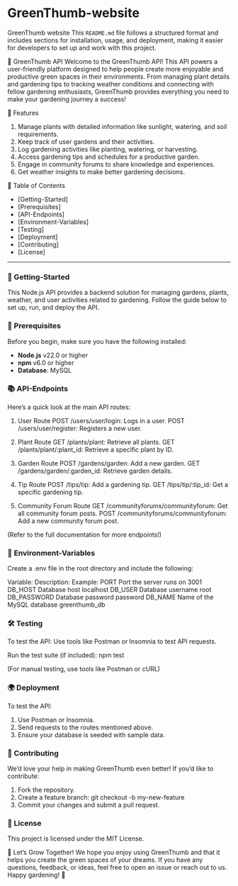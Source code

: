 # GreenThumb-website
GreenThumb website
This `README.md` file follows a structured format and includes sections for installation, usage, and deployment, making it easier for developers to set up and work with this project.

🌱 GreenThumb API 
Welcome to the GreenThumb API! This API powers a user-friendly platform designed to help people create more enjoyable and productive green spaces in their environments. From managing plant details and gardening tips to tracking weather conditions and connecting with fellow gardening enthusiasts, GreenThumb provides everything you need to make your gardening journey a success!

🌟 Features
1. Manage plants with detailed information like sunlight, watering, and soil requirements.
2. Keep track of user gardens and their activities.
3. Log gardening activities like planting, watering, or harvesting.
4. Access gardening tips and schedules for a productive garden.
5. Engage in community forums to share knowledge and experiences.
6. Get weather insights to make better gardening decisions.

📄 Table of Contents
- [Getting-Started]
- [Prerequisites]
- [API-Endpoints]
- [Environment-Variables]
- [Testing]
- [Deployment]
- [Contributing]
- [License]

---

### 🚀 Getting-Started 

This Node.js API provides a backend solution for managing gardens, plants, weather, and user activities related to gardening. Follow the guide below to set up, run, and deploy the API.

### 📖 Prerequisites
Before you begin, make sure you have the following installed:
- **Node.js** v22.0 or higher
- **npm** v6.0 or higher
- **Database**: MySQL


### 📚 API-Endpoints
Here’s a quick look at the main API routes:

1. User Route
POST /users/user/login: Logs in a user.
POST /users/user/register: Registers a new user.

2. Plant Route
GET /plants/plant: Retrieve all plants.
GET /plants/plant/:plant_id: Retrieve a specific plant by ID.

3. Garden Route
POST /gardens/garden: Add a new garden.
GET /gardens/garden/:garden_id: Retrieve garden details.

4. Tip Route
POST /tips/tip: Add a gardening tip.
GET /tips/tip/:tip_id: Get a specific gardening tip.

5. Community Forum Route
GET /communityforums/communityforum: Get all community forum posts.
POST /communityforums/communityforum: Add a new community forum post.

(Refer to the full documentation for more endpoints!)

### 🌱 Environment-Variables
Create a .env file in the root directory and include the following:

Variable:      Description:                Example:
PORT	      Port the server runs on      3001
DB_HOST 	  Database host	               localhost
DB_USER 	  Database username            root
DB_PASSWORD	  Database password	           password
DB_NAME 	  Name of the MySQL database   greenthumb_db


### 🛠 Testing
To test the API:
Use tools like Postman or Insomnia to test API requests.

Run the test suite (if included):
npm test

(For manual testing, use tools like Postman or cURL)

### 🌍 Deployment
To test the API:
1. Use Postman or Insomnia.
2. Send requests to the routes mentioned above.
3. Ensure your database is seeded with sample data.

### 🤝 Contributing
We’d love your help in making GreenThumb even better! If you’d like to contribute:
1. Fork the repository.
2. Create a feature branch:
git checkout -b my-new-feature  
3. Commit your changes and submit a pull request.

### 📜 License
This project is licensed under the MIT License.

🌱 Let’s Grow Together!
We hope you enjoy using GreenThumb and that it helps you create the green spaces of your dreams. If you have any questions, feedback, or ideas, feel free to open an issue or reach out to us. Happy gardening! 🌼

